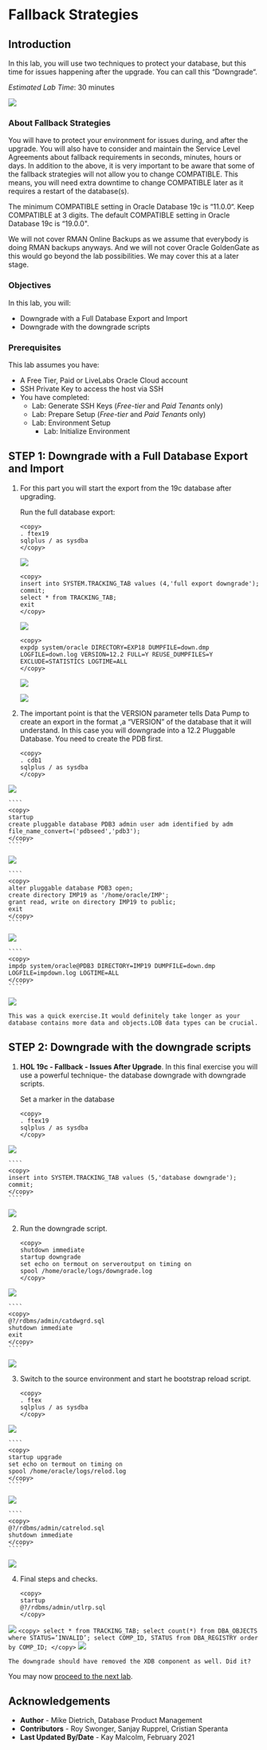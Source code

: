 # Fallback Strategies

## Introduction

In this lab, you will use two techniques to protect your database, but this time for issues happening after the upgrade. You can call this “Downgrade“.

*Estimated Lab Time*: 30 minutes

![](./images/fallback_after_diag.png " ")

### About Fallback Strategies

You will have to protect your environment for issues during, and after the upgrade. You will also have to consider and maintain the Service Level Agreements about fallback requirements in seconds, minutes, hours or days. In addition to the above, it is very important to be aware that some of the fallback strategies will not allow you to change COMPATIBLE. This means, you will need extra downtime to change COMPATIBLE later as it requires a restart of the database(s).

The minimum COMPATIBLE setting in Oracle Database 19c is “11.0.0“. Keep COMPATIBLE at 3 digits. The default COMPATIBLE setting in Oracle Database 19c is “19.0.0".

We will not cover RMAN Online Backups as we assume that everybody is doing RMAN backups anyways. And we will not cover Oracle GoldenGate as this would go beyond the lab possibilities. We may cover this at a later stage.

### Objectives
In this lab, you will:
* Downgrade with a Full Database Export and Import
* Downgrade with the downgrade scripts

### Prerequisites
This lab assumes you have:
- A Free Tier, Paid or LiveLabs Oracle Cloud account
- SSH Private Key to access the host via SSH
- You have completed:
    - Lab: Generate SSH Keys (*Free-tier* and *Paid Tenants* only)
    - Lab: Prepare Setup (*Free-tier* and *Paid Tenants* only)
    - Lab: Environment Setup
		- Lab: Initialize Environment

## **STEP 1**: Downgrade with a Full Database Export and Import

1. For this part you will start the export from the 19c database after upgrading.

    Run the full database export:
    ````
    <copy>
    . ftex19
    sqlplus / as sysdba
    </copy>
    ````
    ![](./images/fallback_after_1.png " ")
    ````
    <copy>
    insert into SYSTEM.TRACKING_TAB values (4,'full export downgrade');
    commit;
    select * from TRACKING_TAB;
    exit
    </copy>
    ````
    ![](./images/fallback_after_2.png " ")

    ````
    <copy>
    expdp system/oracle DIRECTORY=EXP18 DUMPFILE=down.dmp LOGFILE=down.log VERSION=12.2 FULL=Y REUSE_DUMPFILES=Y EXCLUDE=STATISTICS LOGTIME=ALL
    </copy>
    ````
 
    ![](./images/fallback_after_3.png " ")

    ![](./images/fallback_after_4.png " ")   

2. The important point is that the VERSION parameter tells Data Pump to create an export in the format ,a “VERSION” of the database that it will understand.
    In this case you will downgrade into a 12.2 Pluggable Database. You need to create the PDB first.
    
    ````
    <copy>
    . cdb1
    sqlplus / as sysdba
    </copy>
    ````
![](./images/fallback_after_5.png " ")

    ````
    <copy>
    startup
    create pluggable database PDB3 admin user adm identified by adm file_name_convert=('pdbseed','pdb3');
    </copy>
    ````
![](./images/fallback_after_6.png " ")

    ````
    <copy>
    alter pluggable database PDB3 open;
    create directory IMP19 as '/home/oracle/IMP';
    grant read, write on directory IMP19 to public;
    exit
    </copy>
    ````
![](./images/fallback_after_8.png " ")

    ````
    <copy>
    impdp system/oracle@PDB3 DIRECTORY=IMP19 DUMPFILE=down.dmp LOGFILE=impdown.log LOGTIME=ALL
    </copy>
    ````
![](./images/fallback_after_9.png " ")

    This was a quick exercise.It would definitely take longer as your database contains more data and objects.LOB data types can be crucial.

## **STEP 2**: Downgrade with the downgrade scripts

1. **HOL 19c - Fallback - Issues After Upgrade**. In this final exercise you will use a powerful technique- the database downgrade with downgrade scripts.
    
    Set a marker in the database

    ````
    <copy>
    . ftex19
    sqlplus / as sysdba
    </copy>
    ````
![](./images/fallback_after_10.png " ")

    ````
    <copy>
    insert into SYSTEM.TRACKING_TAB values (5,'database downgrade');
    commit;
    </copy>
    ````
![](./images/fallback_after_11.png " ")

2. Run the downgrade script.

    ````
    <copy>
    shutdown immediate
    startup downgrade
    set echo on termout on serveroutput on timing on
    spool /home/oracle/logs/downgrade.log
    </copy>
    ````
![](./images/fallback_after_12.png " ")

    ````
    <copy>
    @?/rdbms/admin/catdwgrd.sql
    shutdown immediate
    exit
    </copy>
    ````
![](./images/fallback_after_13.png " ")

3. Switch to the source environment and start he bootstrap reload script.
    
    ````
    <copy>
    . ftex
    sqlplus / as sysdba
    </copy>
    ````
![](./images/fallback_after_14.png " ")

    ````
    <copy>
    startup upgrade
    set echo on termout on timing on
    spool /home/oracle/logs/relod.log
    </copy>
    ````
![](./images/fallback_after_15.png " ")

    ````
    <copy>
    @?/rdbms/admin/catrelod.sql
    shutdown immediate
    </copy>
    ````
![](./images/fallback_after_16.png " ")

4. Final steps and checks.

    ````
    <copy>
    startup
    @?/rdbms/admin/utlrp.sql
    </copy>
    ````
![](./images/fallback_after_17.png " ")
    ````
    <copy>
    select * from TRACKING_TAB;
    select count(*) from DBA_OBJECTS where STATUS=’INVALID’;
    select COMP_ID, STATUS from DBA_REGISTRY order by COMP_ID;
    </copy>
    ````
![](./images/fallback_after_18.png " ")

    The downgrade should have removed the XDB component as well. Did it?


You may now [proceed to the next lab](#next).

## Acknowledgements
* **Author** - Mike Dietrich, Database Product Management
* **Contributors** -  Roy Swonger, Sanjay Rupprel, Cristian Speranta
* **Last Updated By/Date** - Kay Malcolm, February 2021
